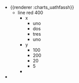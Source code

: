 - {{renderer :charts_uathfassh}}
	- line red 400
		- x
			- uno
			- dos
			- tres
			- uno
		- y
			- 100
			- 200
			- 20
			- 5
		-
-